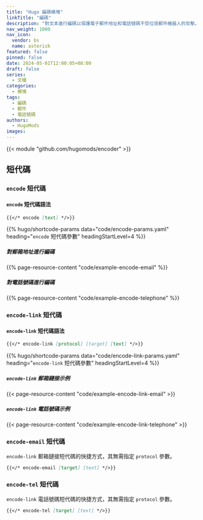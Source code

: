 ```yaml
---
title: "Hugo 編碼模塊"
linkTitle: "編碼"
description: "對文本進行編碼以保護電子郵件地址和電話號碼不受垃圾郵件機器人的攻擊。"
nav_weight: 1000
nav_icon:
  vendor: bs
  name: asterisk
featured: false
pinned: false
date: 2024-05-01T12:00:05+08:00
draft: false
series:
  - 文檔
categories:
  - 模塊
tags:
  - 編碼
  - 郵件
  - 電話號碼
authors:
  - HugoMods
images:
---
```


{{< module "github.com/hugomods/encoder" >}}

## 短代碼

### `encode` 短代碼

#### `encode` 短代碼語法

```markdown
{{</* encode [text] */>}}
```

{{% hugo/shortcode-params data="code/encode-params.yaml" heading="`encode` 短代碼參數" headingStartLevel=4 %}}

##### 對郵箱地址進行編碼

{{% page-resource-content "code/example-encode-email" %}}

##### 對電話號碼進行編碼

{{% page-resource-content "code/example-encode-telephone" %}}

### `encode-link` 短代碼

#### `encode-link` 短代碼語法

```markdown
{{</* encode-link [protocol] [target] [text] */>}}
```

{{% hugo/shortcode-params data="code/encode-link-params.yaml" heading="`encode-link` 短代碼參數" headingStartLevel=4 %}}

##### `encode-link` 郵箱鏈接示例

{{< page-resource-content "code/example-encode-link-email" >}}

##### `encode-link` 電話號碼示例

{{< page-resource-content "code/example-encode-link-telephone" >}}

### `encode-email` 短代碼

`encode-link` 郵箱鏈接短代碼的快捷方式，其無需指定 `protocol` 參數。

```markdown
{{</* encode-email [target] [text] */>}}
```

### `encode-tel` 短代碼

`encode-link` 電話號碼短代碼的快捷方式，其無需指定 `protocol` 參數。

```markdown
{{</* encode-tel [target] [text] */>}}
```
